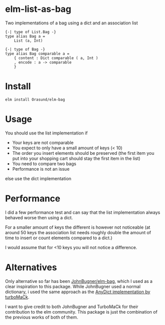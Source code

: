 # elm-list-as-bag

Two implementations of a bag using a dict and an association list

    {-| type of List.Bag -}
    type alias Bag a =
        List (a, Int)
    
    {-| type of Bag -}
    type alias Bag comparable a =
        { content : Dict comparable ( a, Int )
        , encode : a -> comparable
        }

# Install

    elm install Orasund/elm-bag

# Usage

You should use the list implementation if

* Your keys are not comparable
* You expect to only have a small amount of keys (< 10)
* The order you insert elements should be preserved (the first item you put into your shopping cart should stay the first item in the list)
* You need to compare two bags
* Performance is not an issue

else use the dict implementation

# Performance

I did a few performance test and can say that the list implementation always behaved worse then using a dict.

For a smaller amount of keys the different is however not noticeable (at around 50 keys the association list needs roughly double the amount of time to insert or count elements compared to a dict.)

I would assume that for <10 keys you will not notice a difference.

# Alternatives

Only alternative so far has been [JohnBugner/elm-bag](JohnBugner/elm-bag), which I used as a clear inspiration to this package. While JohnBugner used a normal dictionary, i used the same approach as the [AnyDict implementation by turboMaCk](https://dark.elm.dmy.fr/packages/turboMaCk/any-dict/latest/).

I want to give credit to both JohnBugner and TurboMaCk for their contribution to the elm community. This package is just the combination of the previous works of both of them.